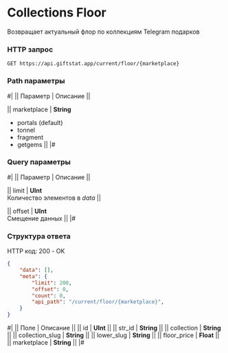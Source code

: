 # Collections Floor

Возвращает актуальный флор по коллекциям Telegram подарков

### HTTP запрос
```
GET https://api.giftstat.app/current/floor/{marketplace}
```

### Path параметры
#|
|| Параметр | Описание ||

|| 
marketplace 
| 
**String**
- portals (default)
- tonnel
- fragment
- getgems
||
|#

### Query параметры
#|
|| Параметр | Описание ||

|| 
limit 
| 
**UInt**\
Количество элементов в *data*
||

|| 
offset 
| 
**UInt**\
Смещение данных
||
|#


### Структура ответа

HTTP код: 200 - OK

```json
{
    "data": [],
    "meta": {
        "limit": 200, 
        "offset": 0,
        "count": 0,
        "api_path": "/current/floor/{marketplace}",
    }
}
```


#|
|| Поле | Описание ||
|| id | **UInt** ||
|| str_id | **String** ||
|| collection | **String** ||
|| collection_slug | **String** ||
|| lower_slug | **String** ||
|| floor_price | **Float** ||
|| marketplace | **String** ||
|#

